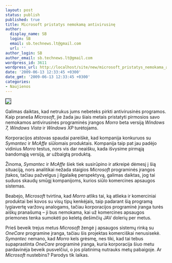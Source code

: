 ```yaml
---
layout: post
status: publish
published: true
title: Microsoft pristatys nemokamą antivirusinę
author:
  display_name: SB
  login: SB
  email: sb.technews.lt@gmail.com
  url: ''
author_login: SB
author_email: sb.technews.lt@gmail.com
wordpress_id: 3611
wordpress_url: http://localhost/site/new/microsoft_pristatys_nemokama_antivirusine/
date: '2009-06-13 12:33:45 +0300'
date_gmt: '2009-06-13 12:33:45 +0300'
categories:
- Naujienos
---
```

<div class="imgright"><img src="http://tbn3.google.com/images?q=tbn:MsKvo-PA6YiWKM:http://blogs.zdnet.com/security/images/windows_live_one_care.jpg" border="1" /></div>
<p>Galimas daiktas, kad netrukus jums nebeteks pirkti antivirusinės programos. Kaip praneša <i>Microsoft</i>, jie žada jau šiais metais pristatyti pirmosios savo nemokamos antivirusinės programinės įrangos <i>Morro</i> beta versiją <i>Windows 7, Windows Vista</i> ir <i>Windows XP</i> turėtojams.</p>
<p>Korporacijos atstovas spaudai pareiškė, kad kompanija konkuruos su <i>Symantec</i> ir <i>McAffe</i> siūlomais produktais. Kompanija taip pat jau padėjo vidinius <i>Morro</i> testus, nors vis dar neaišku, kada išvysime pirmąją bandomąją versiją, ar užbaigtą produktą.</p>
<p>Žinoma, <i>Symantec</i> ir <i>McAffe</i> šiek tiek susirūpino ir atkreipė dėmesį į šią situaciją, nors analitikai nežada staigios <i>Microsoft</i> programinės įrangos įtakos, tačiau pažvelgus į ilgalaikę perspektyvą, galimas daiktas, jog tai suduos skaudų smūgį kompanijoms, kurios siūlo komercines apsaugos sistemas. </p>
<p>Beabejo, <i>Microsoft</i> tvirtina, kad <i>Morro</i> atliks tai, ką atlieka ir komerciniai produktai bei kovos su visų tipų kenkėjais, taip padarant šią programą lygiavertę varžovų analogams, tačiau korporacijos programinė įranga turės aiškų pranašumą – ji bus nemokama, kai už komercines apsaugos priemones tenka sumokėti po keletą dešimčių JAV dolerių per metus. </p>
<p>Prieš beveik trejus metus <i>Microsoft</i> žengė į apsaugos sistemų rinką su <i>OneCare</i> programine įranga, tačiau šis projektas komerciškai nenusisekė. <i>Symantec</i> nemano, kad <i>Morro</i> kels grėsmę, nes tiki, kad tai tebus supaprastinta <i>OneCare</i> programinė įranga, kuria korporacija šiuo metu pardavinėja beveik pusvelčiui, o jos platinimą nutrauks metų pabaigoje. Ar <i>Microsoft</i> nustebins? Parodys tik laikas.</p>
